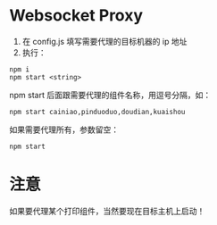 # Websocket Proxy

1. 在 config.js 填写需要代理的目标机器的 ip 地址
2. 执行：
```
npm i
npm start <string>
```

npm start 后面跟需要代理的组件名称，用逗号分隔，如：

```
npm start cainiao,pinduoduo,doudian,kuaishou
```

如果需要代理所有，参数留空：

```
npm start
```

# 注意

如果要代理某个打印组件，当然要现在目标主机上启动！